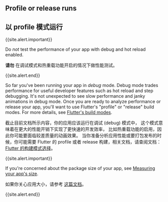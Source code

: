 ## Profile or release runs

## 以 profile 模式运行

{{site.alert.important}}

  Do _not_ test the performance of your app with debug and
  hot reload enabled.

  **请勿** 在调试模式和热重载功能开启的情况下做性能测试。

{{site.alert.end}}

So far you've been running your app in *debug* mode. Debug
mode trades performance for useful developer features such
as hot reload and step debugging. It's not unexpected to
see slow performance and janky animations in debug mode.
Once you are ready to analyze performance or release your
app, you'll want to use Flutter's "profile" or "release"
build modes. For more details, see [Flutter's build modes][].

截止目前文档所示内容，你的应用应该运行在调试 (debug) 模式中，
这个模式意味着在更大的性能开销下实现了更快速的开发效率，
比如热重载功能的启用，因此你可能要面临较差质量的动画效果。
当你准备分析应用性能或要打包发布的时候，你可能需要 Flutter
的 profile 或者 release 构建，相关文档，请查阅文档：
[Flutter 的构建模式选择]({{site.url}}/testing/build-modes)。

{{site.alert.important}}

  If you're concerned about the package size of your app,
  see [Measuring your app's size][].

  如果你关心应用大小，请参考 [这篇文档][Measuring your app's size]。

{{site.alert.end}}

[Flutter's build modes]: {{site.url}}/testing/build-modes
[Measuring your app's size]: {{site.url}}/perf/app-size
